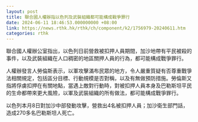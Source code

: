 ```yaml
---
layout: post
title: 聯合國人權辦指以色列及武裝組織都可能構成戰爭罪行
date: 2024-06-11 18:46:53.000000000 +08:00
link: https://news.rthk.hk/rthk/ch/component/k2/1756979-20240611.htm
categories: rthk
---
```


聯合國人權辦公室指出，以色列日前營救被扣押人員期間，加沙地帶有平民被殺的事件，以及武裝組織在人口稠密的地區關押人員的行為，都可能構成戰爭罪行。

人權辦發言人勞倫斯表示，以軍攻擊滿布民眾的地方，令人嚴重質疑有否尊重戰爭法相關規定，包括區分目標、行動規模是否對稱，以及有無做預防措施。勞倫斯又指將俘虜扣押在有關地點，當遇上敵對行動時，對被扣押人員本身及巴勒斯坦平民的生命都帶來更大風險，以軍及武裝組織的所有做法，都可能構成戰爭罪行。

以色列本月8日對加沙中部發動攻擊，營救出4名被扣押人員；加沙衛生部門話，造成270多名巴勒斯坦人死亡。
